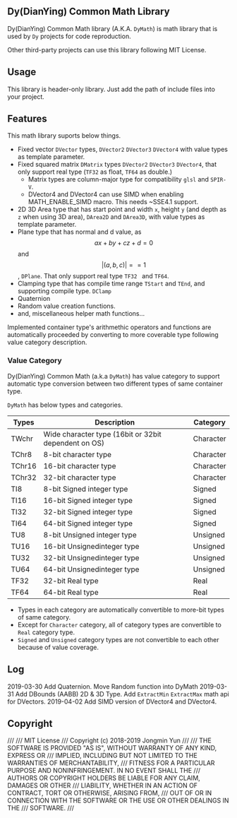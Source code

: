 ## Dy(DianYing) Common Math Library

Dy(DianYing) Common Math library (A.K.A. `DyMath`) is math library that is used by `Dy` projects for code reproduction.

Other third-party projects can use this library following MIT License.

## Usage

This library is header-only library. Just add the path of include files into your project.

## Features

This math library suports below things.

* Fixed vector `DVector` types, `DVector2` `DVector3` `DVector4` with value types as template parameter.
* Fixed squared matrix `DMatrix` types `DVector2` `DVector3` `DVector4`,
  that only support real type (`TF32` as float, `TF64` as double.)
  * Matrix types are column-major type for compatibility `glsl` and `SPIR-V`.
  * DVector4<TI32> and DVector4<TF32> can use SIMD when enabling MATH_ENABLE_SIMD macro. This needs ~SSE4.1 support.
* 2D 3D Area type that has start point and width `x`, height `y` (and depth as `z` when using 3D area),
  `DArea2D` and `DArea3D`, with value types as template parameter.
* Plane type that has normal and d value, as $$ ax + by + cz + d = 0 $$ and $$ |(a, b, c)| == 1 $$, `DPlane`.
  That only support real type `TF32 ` and `TF64`.
* Clamping type that has compile time range `TStart` and `TEnd`, and supporting compile type. `DClamp`
* Quaternion
* Random value creation functions.
* and, miscellaneous helper math functions...

Implemented container type's arithmethic operators and functions are automatically proceeded by converting to more coverable type following value category description.

### Value Category

Dy(DianYing) Common Math (a.k.a `DyMath`) has value category to support automatic type conversion between two different types of same container type.

`DyMath` has below types and categories.

| Types  | Description                                          | Category  |
| ------ | ---------------------------------------------------- | --------- |
| TWchr  | Wide character type (16bit or 32bit dependent on OS) | Character |
| TChr8  | 8-bit character type                                 | Character |
| TChr16 | 16-bit character type                                | Character |
| TChr32 | 32-bit character type                                | Character |
| TI8    | 8-bit Signed integer type                            | Signed    |
| TI16   | 16-bit Signed integer type                           | Signed    |
| TI32   | 32-bit Signed integer type                           | Signed    |
| TI64   | 64-bit Signed integer type                           | Signed    |
| TU8    | 8-bit Unsigned integer type                          | Unsigned  |
| TU16   | 16-bit Unsignedinteger type                          | Unsigned  |
| TU32   | 32-bit Unsignedinteger type                          | Unsigned  |
| TU64   | 64-bit Unsignedinteger type                          | Unsigned  |
| TF32   | 32-bit Real type                                     | Real      |
| TF64   | 64-bit Real type                                     | Real      |

* Types in each category are automatically convertible to more-bit types of same category.
* Except for `Character` category, all of category types are convertible to `Real` category type.
* `Signed` and `Unsigned` category types are not convertible to each other because of value coverage.

## Log

2019-03-30 Add Quaternion. Move Random function into DyMath	
2019-03-31 Add DBounds (AABB) 2D & 3D Type. Add `ExtractMin` `ExtractMax` math api for DVectors.
2019-04-02 Add SIMD version of DVector4<TI32> and DVector4<TF32>.

## Copyright

///
/// MIT License
/// Copyright (c) 2018-2019 Jongmin Yun
///
/// THE SOFTWARE IS PROVIDED "AS IS", WITHOUT WARRANTY OF ANY KIND, EXPRESS OR
/// IMPLIED, INCLUDING BUT NOT LIMITED TO THE WARRANTIES OF MERCHANTABILITY,
/// FITNESS FOR A PARTICULAR PURPOSE AND NONINFRINGEMENT. IN NO EVENT SHALL THE
/// AUTHORS OR COPYRIGHT HOLDERS BE LIABLE FOR ANY CLAIM, DAMAGES OR OTHER
/// LIABILITY, WHETHER IN AN ACTION OF CONTRACT, TORT OR OTHERWISE, ARISING FROM,
/// OUT OF OR IN CONNECTION WITH THE SOFTWARE OR THE USE OR OTHER DEALINGS IN THE
/// SOFTWARE.
///